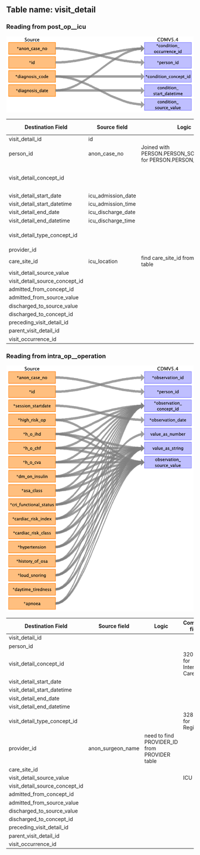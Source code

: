 ## Table name: visit_detail

### Reading from post_op__icu

![](md_files/image9.png)

| Destination Field | Source field | Logic | Comment field |
| --- | --- | --- | --- |
| visit_detail_id | id |  |  |
| person_id | anon_case_no | Joined with PERSON.PERSON_SOURCE_VALUE for PERSON.PERSON_ID |  |
| visit_detail_concept_id |  |  | 32037 for Intensive Care |
| visit_detail_start_date | icu_admission_date |  |  |
| visit_detail_start_datetime | icu_admission_time |  |  |
| visit_detail_end_date | icu_discharge_date |  |  |
| visit_detail_end_datetime | icu_discharge_time |  |  |
| visit_detail_type_concept_id |  |  | 32879 for Registry |
| provider_id |  |  |  |
| care_site_id | icu_location | find care_site_id from care_site table |  |
| visit_detail_source_value |  |  | ICU |
| visit_detail_source_concept_id |  |  |  |
| admitted_from_concept_id |  |  |  |
| admitted_from_source_value |  |  |  |
| discharged_to_source_value |  |  |  |
| discharged_to_concept_id |  |  |  |
| preceding_visit_detail_id |  |  |  |
| parent_visit_detail_id |  |  |  |
| visit_occurrence_id |  |  |  |

### Reading from intra_op__operation

![](md_files/image10.png)

| Destination Field | Source field | Logic | Comment field |
| --- | --- | --- | --- |
| visit_detail_id |  |  |  |
| person_id |  |  |  |
| visit_detail_concept_id |  |  | 32037 for Intensive Care |
| visit_detail_start_date |  |  |  |
| visit_detail_start_datetime |  |  |  |
| visit_detail_end_date |  |  |  |
| visit_detail_end_datetime |  |  |  |
| visit_detail_type_concept_id |  |  | 32879 for Registry |
| provider_id | anon_surgeon_name | need to find PROVIDER_ID from PROVIDER table |  |
| care_site_id |  |  |  |
| visit_detail_source_value |  |  | ICU |
| visit_detail_source_concept_id |  |  |  |
| admitted_from_concept_id |  |  |  |
| admitted_from_source_value |  |  |  |
| discharged_to_source_value |  |  |  |
| discharged_to_concept_id |  |  |  |
| preceding_visit_detail_id |  |  |  |
| parent_visit_detail_id |  |  |  |
| visit_occurrence_id |  |  |  |

